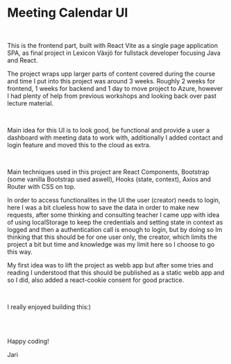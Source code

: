 <h1>Meeting Calendar UI</h1>
<br/>
<p>This is the frontend part, built with React Vite as a single page application SPA, as final project in Lexicon Växjö for fullstack developer focusing Java and React.</p>
<p>The project wraps upp larger parts of content covered during the course and time I put into this project was around 3 weeks. Roughly 2 weeks for frontend, 1 weeks for backend and 1 day to move project to Azure, however I had plenty of help from previous workshops and looking back over past lecture material.</p>
<br/>
<p>Main idea for this UI is to look good, be functional and provide a user a dashboard with meeting data to work with, additionally I added contact and login feature and moved this to the cloud as extra.<p/>
<br/>
<p>Main techniques used in this project are React Components, Bootstrap (some vanilla Bootstrap used aswell), Hooks (state, context), Axios and Router with CSS on top.</p>
<p>In order to access functionalites in the UI the user (creator) needs to login, here I was a bit clueless how to save the data in order to make new requests, after some thinking and consulting teacher I came upp with idea of using localStorage to keep the credentials and setting state in context as logged and then a authentication call is enough to login, but by doing so Im thinking that this should be for one user only, the creator, which limits the project a bit but time and knowledge was my limit here so I choose to go this way.</p>
<p>My first idea was to lift the project as webb app but after some tries and reading I understood that this should be published as a static webb app and so I did, also added a react-cookie consent for good practice.</p>
<br/>
<p>I really enjoyed building this:)</p>
<br/>
<br/>
<p>Happy coding!</p>
<p>Jari</p>
